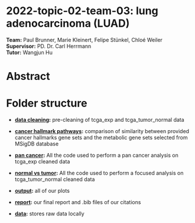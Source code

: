 # 2022-topic-02-team-03: lung adenocarcinoma (LUAD)

**Team:** Paul Brunner, Marie Kleinert, Felipe Stünkel, Chloé Weiler
<br/> **Supervisor:** PD. Dr. Carl Herrmann
<br/> **Tutor:** Wangjun Hu

# Abstract 

# Folder structure

- **[data cleaning](/data_cleaning):** pre-cleaning of tcga_exp and tcga_tumor_normal data

- **[cancer hallmark pathways](/cancer_hallmark_pathways):** comparison of similarity between provided cancer hallmarks gene sets and the metabolic gene sets selected from MSigDB database

- **[pan cancer](/pan_cancer):** All the code used to perform a pan cancer analysis on tcga_exp cleaned data

- **[normal vs tumor](/normal_vs_tumor):** All the code used to perform a focused analysis on tcga_tumor_normal cleaned data

- **[output](/output):** all of our plots

- **[report](/report):** our final report and .bib files of our citations

- **[data](/data):** stores raw data locally
